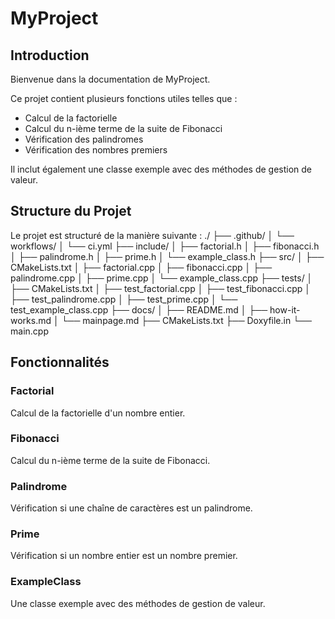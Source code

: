 # MyProject

## Introduction

Bienvenue dans la documentation de MyProject.

Ce projet contient plusieurs fonctions utiles telles que :

- Calcul de la factorielle
- Calcul du n-ième terme de la suite de Fibonacci
- Vérification des palindromes
- Vérification des nombres premiers

Il inclut également une classe exemple avec des méthodes de gestion de valeur.

## Structure du Projet

Le projet est structuré de la manière suivante :
./ ├── .github/ │ └── workflows/ │ └── ci.yml ├── include/ │ ├── factorial.h │ ├── fibonacci.h │ ├── palindrome.h │ ├── prime.h │ └── example_class.h ├── src/ │ ├── CMakeLists.txt │ ├── factorial.cpp │ ├── fibonacci.cpp │ ├── palindrome.cpp │ ├── prime.cpp │ └── example_class.cpp ├── tests/ │ ├── CMakeLists.txt │ ├── test_factorial.cpp │ ├── test_fibonacci.cpp │ ├── test_palindrome.cpp │ ├── test_prime.cpp │ └── test_example_class.cpp ├── docs/ │ ├── README.md │ ├── how-it-works.md │ └── mainpage.md ├── CMakeLists.txt ├── Doxyfile.in └── main.cpp



## Fonctionnalités

### Factorial

Calcul de la factorielle d'un nombre entier.

### Fibonacci

Calcul du n-ième terme de la suite de Fibonacci.

### Palindrome

Vérification si une chaîne de caractères est un palindrome.

### Prime

Vérification si un nombre entier est un nombre premier.

### ExampleClass

Une classe exemple avec des méthodes de gestion de valeur.
